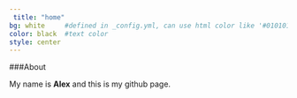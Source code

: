 ```yaml
---
 title: "home"
bg: white     #defined in _config.yml, can use html color like '#010101'
color: black  #text color
style: center
---
```


###About

My name is **Alex** and this is my github page. 

<br/>
<br/>
